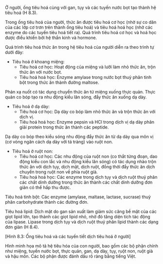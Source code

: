 Ở người, ống tiêu hoá cùng với gan, tụy và các tuyến nước bọt tạo thành hệ tiêu hoá (H 8.3).

Trong ống tiêu hoá của người, thức ăn được tiêu hoá cơ học (nhờ sự co dãn của các lớp cơ trơn trên thành ống tiêu hoá) và tiêu hoá hoá học (nhờ các enzyme do các tuyến tiêu hoá tiết ra). Quá trình tiêu hoá cơ học và hoá học được điều khiển bởi hệ thần kinh và hormone.

Quá trình tiêu hoá thức ăn trong hệ tiêu hoá của người diễn ra theo trình tự dưới đây:

- Tiêu hoá ở khoang miệng:
  + Tiêu hoá cơ học: Hoạt động của miệng và lưỡi làm nhỏ thức ăn, trộn thức ăn với nước bọt.
  + Tiêu hoá hoá học: Enzyme amylase trong nước bọt thuỷ phân tinh bột trong thức ăn thành đường maltose.

Phản xạ nuốt có tác dụng chuyển thức ăn từ miệng xuống thực quản. Thực quản co bóp tạo ra nhu động kiểu lăn sóng, đẩy thức ăn xuống dạ dày.

- Tiêu hoá ở dạ dày:
  + Tiêu hoá cơ học: Dạ dày co bóp làm nhỏ thức ăn và trộn thức ăn với dịch vị.
  + Tiêu hoá hoá học: Enzyme pepsin và HCl trong dịch vị dạ dày phân giải protein trong thức ăn thành các peptide.

Dạ dày co bóp theo kiểu sóng nhu động đẩy thức ăn từ dạ dày qua môn vị (cơ vòng ngăn cách dạ dày với tá tràng) vào ruột non.

- Tiêu hoá ở ruột non:
  + Tiêu hoá cơ học: Các nhu động của ruột non (co thắt từng đoạn, dao động kiểu con lắc và nhu động kiểu lăn sóng) có tác dụng nhào trộn thức ăn với dịch tụy, dịch mật, dịch ruột, đồng thời đẩy thức ăn dịch chuyển trong ruột non về phía ruột già.
  + Tiêu hoá hoá học: Các enzyme trong dịch tụy và dịch ruột thuỷ phân các chất dinh dưỡng trong thức ăn thành các chất dinh dưỡng đơn giản có thể hấp thu được.

Tiêu hoá tinh bột: Các enzyme (amylase, maltase, lactase, sucrase) thuỷ phân carbohydrate thành các đường đơn.

Tiêu hoá lipid: Dịch mật do gan sản xuất làm giảm sức căng bề mặt của các giọt lipid lớn, tạo thành các giọt lipid nhỏ, nhờ đó tăng diện tích tác động của lipase. Lipase trong dịch tụy và dịch ruột thuỷ phân lipid thành các dạng đơn giản (H 8.4).

[Hình 8.3: Ống tiêu hoá và các tuyến tiết dịch tiêu hoá ở người]

Hình minh họa mô tả hệ tiêu hóa của con người, bao gồm các bộ phận chính như miệng, tuyến nước bọt, thực quản, gan, dạ dày, tụy, ruột non, ruột già và hậu môn. Các bộ phận được đánh dấu rõ ràng bằng tiếng Việt.